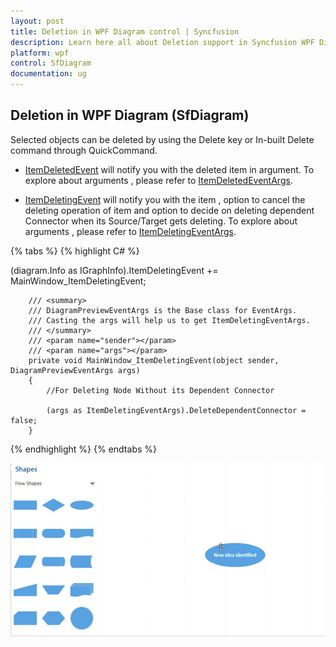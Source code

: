 ```yaml
---
layout: post
title: Deletion in WPF Diagram control | Syncfusion
description: Learn here all about Deletion support in Syncfusion WPF Diagram (SfDiagram) control and more.
platform: wpf
control: SfDiagram
documentation: ug
---
```


## Deletion in WPF Diagram (SfDiagram)

Selected objects can be deleted by using the Delete key or In-built Delete command through QuickCommand. 

* [ItemDeletedEvent](https://help.syncfusion.com/cr/wpf/Syncfusion.UI.Xaml.Diagram.IGraphInfo.html) will notify you with the deleted item in argument. To explore about arguments , please refer to [ItemDeletedEventArgs](https://help.syncfusion.com/cr/wpf/Syncfusion.UI.Xaml.Diagram.ItemDeletedEventArgs.html).

* [ItemDeletingEvent](https://help.syncfusion.com/cr/wpf/Syncfusion.UI.Xaml.Diagram.IGraphInfo.html) will notify you with the item , option to cancel the deleting operation of item and option to decide on deleting dependent Connector when its Source/Target gets deleting. To explore about arguments , please refer to [ItemDeletingEventArgs](https://help.syncfusion.com/cr/wpf/Syncfusion.UI.Xaml.Diagram.ItemDeletingEventArgs.html).  

{% tabs %}
{% highlight C# %}

(diagram.Info as IGraphInfo).ItemDeletingEvent += MainWindow_ItemDeletingEvent;

        /// <summary>
        /// DiagramPreviewEventArgs is the Base class for EventArgs.
        /// Casting the args will help us to get ItemDeletingEventArgs.
        /// </summary>
        /// <param name="sender"></param>
        /// <param name="args"></param>
        private void MainWindow_ItemDeletingEvent(object sender, DiagramPreviewEventArgs args)
        {
            //For Deleting Node Without its Dependent Connector

            (args as ItemDeletingEventArgs).DeleteDependentConnector = false;
        }
        
{% endhighlight %}
{% endtabs %}

![Deletion](Interaction_images/Delete.gif)